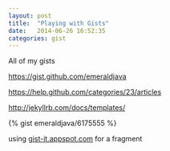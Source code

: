 ```yaml
---
layout: post
title:  "Playing with Gists"
date:   2014-06-26 16:52:35
categories: gist
---
```


All of my gists

https://gist.github.com/emeraldjava

https://help.github.com/categories/23/articles

<script src="https://gist.github.com/emeraldjava/6175555.js"></script>

http://jekyllrb.com/docs/templates/

{% gist emeraldjava/6175555 %}

using [gist-it.appspot.com](http://gist-it.appspot.com) for a fragment

<script src="http://gist-it.appspot.com/http://github.com/robertkrimen/gist-it-example/blob/master/example.js?footer=minimal&slice=1:2">
</script>
